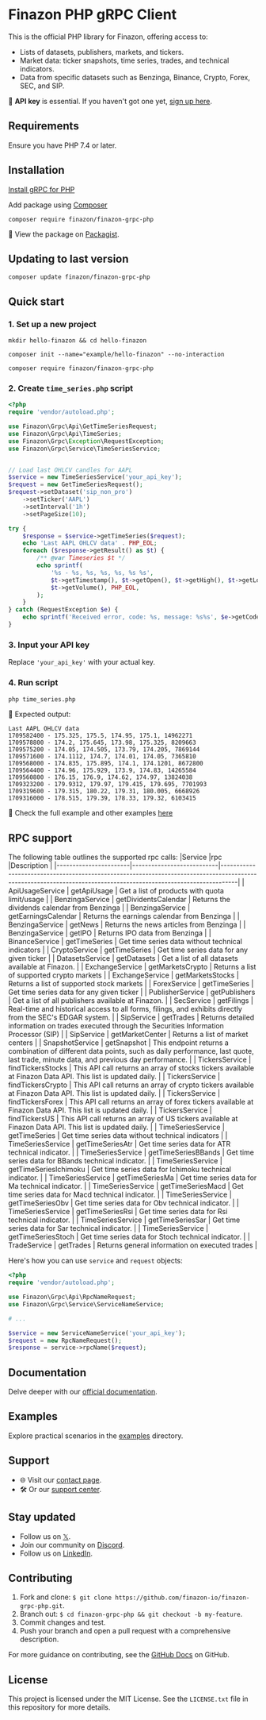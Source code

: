 # Finazon PHP gRPC Client

This is the official PHP library for Finazon, offering access to:
- Lists of datasets, publishers, markets, and tickers.
- Market data: ticker snapshots, time series, trades, and technical indicators.
- Data from specific datasets such as Benzinga, Binance, Crypto, Forex, SEC, and SIP.

🔑 **API key** is essential. If you haven't got one yet, [sign up here](https://finazon.io/).

## Requirements
Ensure you have PHP 7.4 or later.

## Installation

[Install gRPC for PHP](https://cloud.google.com/php/grpc)

Add package using [Composer](https://getcomposer.org/)
```
composer require finazon/finazon-grpc-php
```

🔗 View the package on [Packagist](https://packagist.org/packages/finazon/finazon-grpc-php).

## Updating to last version
```shell
composer update finazon/finazon-grpc-php
```

## Quick start

### 1. Set up a new project
```shell
mkdir hello-finazon && cd hello-finazon
```
```shell
composer init --name="example/hello-finazon" --no-interaction
```
```shell
composer require finazon/finazon-grpc-php
```

### 2. Create `time_series.php` script
```php
<?php
require 'vendor/autoload.php';

use Finazon\Grpc\Api\GetTimeSeriesRequest;
use Finazon\Grpc\Api\TimeSeries;
use Finazon\Grpc\Exception\RequestException;
use Finazon\Grpc\Service\TimeSeriesService;


// Load last OHLCV candles for AAPL
$service = new TimeSeriesService('your_api_key');
$request = new GetTimeSeriesRequest();
$request->setDataset('sip_non_pro')
    ->setTicker('AAPL')
    ->setInterval('1h')
    ->setPageSize(10);

try {
    $response = $service->getTimeSeries($request);
    echo 'Last AAPL OHLCV data' . PHP_EOL;
    foreach ($response->getResult() as $t) {
        /** @var Timeseries $t */
        echo sprintf(
            '%s - %s, %s, %s, %s, %s %s',
            $t->getTimestamp(), $t->getOpen(), $t->getHigh(), $t->getLow(), $t->getClose(),
            $t->getVolume(), PHP_EOL,
        );
    }
} catch (RequestException $e) {
    echo sprintf('Received error, code: %s, message: %s%s', $e->getCode(), $e->getMessage(), PHP_EOL);
}
```

### 3. Input your API key
Replace `'your_api_key'` with your actual key.

### 4. Run script
```bash
php time_series.php
```
📝 Expected output:
```
Last AAPL OHLCV data
1709582400 - 175.325, 175.5, 174.95, 175.1, 14962271
1709578800 - 174.2, 175.645, 173.98, 175.325, 8209663
1709575200 - 174.05, 174.505, 173.79, 174.205, 7869144
1709571600 - 174.1112, 174.7, 174.01, 174.05, 7365810
1709568000 - 174.835, 175.895, 174.1, 174.1201, 8672800
1709564400 - 174.96, 175.929, 173.9, 174.83, 14265584
1709560800 - 176.15, 176.9, 174.62, 174.97, 13824038
1709323200 - 179.9312, 179.97, 179.415, 179.695, 7701993
1709319600 - 179.315, 180.22, 179.31, 180.005, 6668926
1709316000 - 178.515, 179.39, 178.33, 179.32, 6103415
```

👀 Check the full example and other examples [here](https://github.com/finazon-io/finazon-grpc-php/tree/main/examples)

## RPC support

The following table outlines the supported rpc calls:
|Service                |rpc                        |Description                                                                                                                                                      |
|-----------------------|---------------------------|-----------------------------------------------------------------------------------------------------------------------------------------------------------------|
| ApiUsageService       | getApiUsage               | Get a list of products with quota limit/usage                                                                                                                   |
| BenzingaService       | getDividentsCalendar      | Returns the dividends calendar from Benzinga                                                                                                                    |
| BenzingaService       | getEarningsCalendar       | Returns the earnings calendar from Benzinga                                                                                                                     |
| BenzingaService       | getNews                   | Returns the news articles from Benzinga                                                                                                                         |
| BenzingaService       | getIPO                    | Returns IPO data from Benzinga                                                                                                                                  |
| BinanceService        | getTimeSeries             | Get time series data without technical indicators                                                                                                               |
| CryptoService         | getTimeSeries             | Get time series data for any given ticker                                                                                                                       |
| DatasetsService       | getDatasets               | Get a list of all datasets available at Finazon.                                                                                                                |
| ExchangeService       | getMarketsCrypto          | Returns a list of supported crypto markets                                                                                                                      |
| ExchangeService       | getMarketsStocks          | Returns a list of supported stock markets                                                                                                                       |
| ForexService          | getTimeSeries             | Get time series data for any given ticker                                                                                                                       |
| PublisherService      | getPublishers             | Get a list of all publishers available at Finazon.                                                                                                              |
| SecService            | getFilings                | Real-time and historical access to all forms, filings, and exhibits directly from the SEC's EDGAR system.                                                       |
| SipService            | getTrades                 | Returns detailed information on trades executed through the Securities Information Processor (SIP)                                                              |
| SipService            | getMarketCenter           | Returns a list of market centers                                                                                                                                |
| SnapshotService       | getSnapshot               | This endpoint returns a combination of different data points, such as daily performance, last quote, last trade, minute data, and previous day performance.     |
| TickersService        | findTickersStocks         | This API call returns an array of stocks tickers available at Finazon Data API. This list is updated daily.                                                     |
| TickersService        | findTickersCrypto         | This API call returns an array of crypto tickers available at Finazon Data API. This list is updated daily.                                                     |
| TickersService        | findTickersForex          | This API call returns an array of forex tickers available at Finazon Data API. This list is updated daily.                                                      |
| TickersService        | findTickersUS             | This API call returns an array of US tickers available at Finazon Data API. This list is updated daily.                                                         |
| TimeSeriesService     | getTimeSeries             | Get time series data without technical indicators                                                                                                               |
| TimeSeriesService     | getTimeSeriesAtr          | Get time series data for ATR technical indicator.                                                                                                               |
| TimeSeriesService     | getTimeSeriesBBands       | Get time series data for BBands technical indicator.                                                                                                            |
| TimeSeriesService     | getTimeSeriesIchimoku     | Get time series data for Ichimoku technical indicator.                                                                                                          |
| TimeSeriesService     | getTimeSeriesMa           | Get time series data for Ma technical indicator.                                                                                                                |
| TimeSeriesService     | getTimeSeriesMacd         | Get time series data for Macd technical indicator.                                                                                                              |
| TimeSeriesService     | getTimeSeriesObv          | Get time series data for Obv technical indicator.                                                                                                               |
| TimeSeriesService     | getTimeSeriesRsi          | Get time series data for Rsi technical indicator.                                                                                                               |
| TimeSeriesService     | getTimeSeriesSar          | Get time series data for Sar technical indicator.                                                                                                               |
| TimeSeriesService     | getTimeSeriesStoch        | Get time series data for Stoch technical indicator.                                                                                                             |
| TradeService          | getTrades                 | Returns general information on executed trades                                                                                                                  |

Here's how you can use `service` and `request` objects:

```php
<?php
require 'vendor/autoload.php';

use Finazon\Grpc\Api\RpcNameRequest;
use Finazon\Grpc\Service\ServiceNameService;

# ...

$service = new ServiceNameService('your_api_key');
$request = new RpcNameRequest();
$response = service->rpcName($request);
```

## Documentation
Delve deeper with our [official documentation](https://finazon.io/docs).

## Examples
Explore practical scenarios in the [examples](https://github.com/finazon-io/finazon-grpc-php/tree/main/examples) directory.

## Support
- 🌐 Visit our [contact page](https://finazon.io/contact-sales).
- 🛠 Or our [support center](https://support.finazon.io/en/).

## Stay updated
- Follow us on [𝕏](https://twitter.com/finazon_io).
- Join our community on [Discord](https://discord.gg/D5u4ZpB7w7).
- Follow us on [LinkedIn](https://www.linkedin.com/company/finazon).

## Contributing
1. Fork and clone: `$ git clone https://github.com/finazon-io/finazon-grpc-php.git`.
2. Branch out: `$ cd finazon-grpc-php && git checkout -b my-feature`.
3. Commit changes and test.
4. Push your branch and open a pull request with a comprehensive description.

For more guidance on contributing, see the [GitHub Docs](https://docs.github.com/en/get-started/quickstart/contributing-to-projects) on GitHub.

## License

This project is licensed under the MIT License. See the `LICENSE.txt` file in this repository for more details.